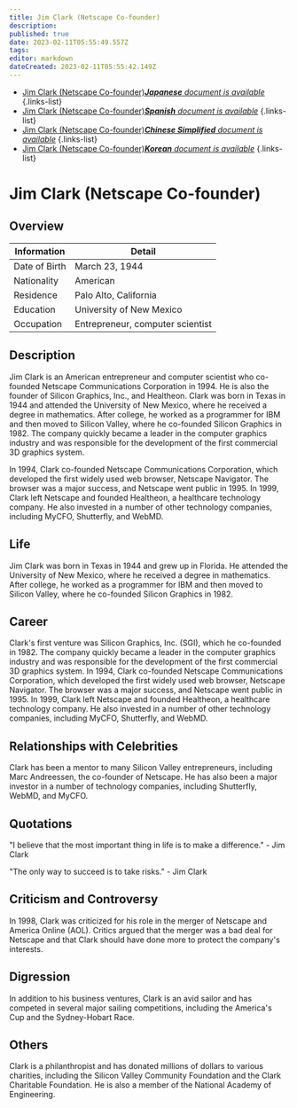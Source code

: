 ```yaml
---
title: Jim Clark (Netscape Co-founder)
description: 
published: true
date: 2023-02-11T05:55:49.557Z
tags: 
editor: markdown
dateCreated: 2023-02-11T05:55:42.149Z
---
```


- [Jim Clark (Netscape Co-founder)***Japanese** document is available*](/ja/Knowledge-base/Dictionary/Person/jim-clark-netscape-co-founder)
{.links-list}
- [Jim Clark (Netscape Co-founder)***Spanish** document is available*](/es/Knowledge-base/Dictionary/Person/jim-clark-netscape-co-founder)
{.links-list}
- [Jim Clark (Netscape Co-founder)***Chinese Simplified** document is available*](/zh/Knowledge-base/Dictionary/Person/jim-clark-netscape-co-founder)
{.links-list}
- [Jim Clark (Netscape Co-founder)***Korean** document is available*](/ko/Knowledge-base/Dictionary/Person/jim-clark-netscape-co-founder)
{.links-list}


# Jim Clark (Netscape Co-founder)

## Overview

| Information | Detail |
| ---------- | ------ |
| Date of Birth | March 23, 1944 |
| Nationality | American |
| Residence | Palo Alto, California |
| Education | University of New Mexico |
| Occupation | Entrepreneur, computer scientist |

## Description

Jim Clark is an American entrepreneur and computer scientist who co-founded Netscape Communications Corporation in 1994. He is also the founder of Silicon Graphics, Inc., and Healtheon. Clark was born in Texas in 1944 and attended the University of New Mexico, where he received a degree in mathematics. After college, he worked as a programmer for IBM and then moved to Silicon Valley, where he co-founded Silicon Graphics in 1982. The company quickly became a leader in the computer graphics industry and was responsible for the development of the first commercial 3D graphics system.

In 1994, Clark co-founded Netscape Communications Corporation, which developed the first widely used web browser, Netscape Navigator. The browser was a major success, and Netscape went public in 1995. In 1999, Clark left Netscape and founded Healtheon, a healthcare technology company. He also invested in a number of other technology companies, including MyCFO, Shutterfly, and WebMD.

## Life

Jim Clark was born in Texas in 1944 and grew up in Florida. He attended the University of New Mexico, where he received a degree in mathematics. After college, he worked as a programmer for IBM and then moved to Silicon Valley, where he co-founded Silicon Graphics in 1982.

## Career

Clark's first venture was Silicon Graphics, Inc. (SGI), which he co-founded in 1982. The company quickly became a leader in the computer graphics industry and was responsible for the development of the first commercial 3D graphics system. In 1994, Clark co-founded Netscape Communications Corporation, which developed the first widely used web browser, Netscape Navigator. The browser was a major success, and Netscape went public in 1995. In 1999, Clark left Netscape and founded Healtheon, a healthcare technology company. He also invested in a number of other technology companies, including MyCFO, Shutterfly, and WebMD.

## Relationships with Celebrities

Clark has been a mentor to many Silicon Valley entrepreneurs, including Marc Andreessen, the co-founder of Netscape. He has also been a major investor in a number of technology companies, including Shutterfly, WebMD, and MyCFO.

## Quotations

"I believe that the most important thing in life is to make a difference." - Jim Clark

"The only way to succeed is to take risks." - Jim Clark

## Criticism and Controversy

In 1998, Clark was criticized for his role in the merger of Netscape and America Online (AOL). Critics argued that the merger was a bad deal for Netscape and that Clark should have done more to protect the company's interests.

## Digression

In addition to his business ventures, Clark is an avid sailor and has competed in several major sailing competitions, including the America's Cup and the Sydney-Hobart Race.

## Others

Clark is a philanthropist and has donated millions of dollars to various charities, including the Silicon Valley Community Foundation and the Clark Charitable Foundation. He is also a member of the National Academy of Engineering.